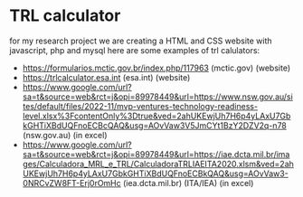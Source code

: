 
# TRL calculator

for my research project we are creating a HTML and CSS website with javascript, php and mysql
here are some examples of trl calulators:
- https://formularios.mctic.gov.br/index.php/117963 (mctic.gov) (website)
- https://trlcalculator.esa.int (esa.int) (website)
- https://www.google.com/url?sa=t&source=web&rct=j&opi=89978449&url=https://www.nsw.gov.au/sites/default/files/2022-11/mvp-ventures-technology-readiness-level.xlsx%3FcontentOnly%3Dtrue&ved=2ahUKEwjUh7H6p4yLAxU7GbkGHTiXBdUQFnoECBcQAQ&usg=AOvVaw3V5JmCYt1BzY2DZV2q-n78  (nsw.gov.au) (in excel)
- https://www.google.com/url?sa=t&source=web&rct=j&opi=89978449&url=https://iae.dcta.mil.br/images/Calculadora_MRL_e_TRL/CalculadoraTRLIAEITA2020.xlsm&ved=2ahUKEwjUh7H6p4yLAxU7GbkGHTiXBdUQFnoECBkQAQ&usg=AOvVaw3-0NRCvZW8FT-Erj0rOmHc  (iea.dcta.mil.br) (ITA/IEA) (in excel)
